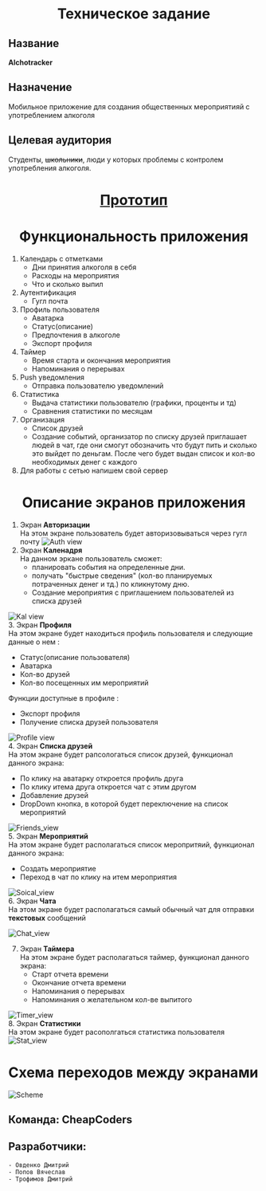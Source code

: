 # <center>**Техническое задание**</center>
## Название
**Alchotracker**
## Назначение
Мобильное приложение для создания общественных мероприятияй с употреблением алкоголя
## Целевая аудитория
Студенты, ~~школьники~~, люди у которых проблемы с контролем употребления алкоголя.

# <center>[ Прототип ](https://marvelapp.com/prototype/f8j9fd7/screen/73906707)</center>


# <center>Функциональность приложения</center>
1. Календарь с отметками
    * Дни принятия алкоголя в себя
    * Расходы на мероприятия
    * Что и сколько выпил
2. Аутентификация
    * Гугл почта
3. Профиль пользователя
    * Аватарка
    * Статус(описание)
    * Предпочтения в алкоголе
    * Экспорт профиля
4. Таймер
    * Время старта и окончания мероприятия
    * Напоминания о перерывах
5. Push уведомления
    * Отправка пользователю уведомлений
6. Статистика
    * Выдача статистики пользователю (графики, проценты и тд)
    * Сравнения статистики по месяцам
7. Организация
    * Список друзей
    * Создание событий, организатор по списку друзей приглашает людей в чат, где они смогут обозначить что будут пить и сколько это выйдет по деньгам. После чего будет выдан список и кол-во необходимых денег с каждого
8. Для работы с сетью напишем свой сервер

# <center> Описание экранов приложения </center>
1. Экран **Авторизации** <br> На этом экране пользователь будет авторизовываться через гугл почту 
![Auth view](img/Auth_view.png)
2. Экран **Каленадря** <br> На данном эркане пользователь сможет:<br>
   - планировать события на определенные дни.
   - получать "быстрые сведения" (кол-во планируемых потраченных денег и тд.) по кликнутому дню.
   - Создание мероприятия с приглашением пользователей из списка друзей
  
![Kal view](img/Kal_view.png) <br>
3. Экран **Профиля** <br> На этом экране будет находиться профиль пользователя и следующие данные о нем :<br>
   - Статус(описание пользователя)
   - Аватарка
   - Кол-во друзей
   - Кол-во посещенных им мероприятий

Функции доступные в профиле :<br>
   - Экспорт профиля
   - Получение списка друзей пользователя

![Profile view](img/Profile_view.png) <br>
4. Экран **Списка друзей** <br> На этом экране будет рапсологаться список друзей, функционал данного экрана:<br>
   - По клику на аватарку откроется профиль друга
   - По клику итема друга откроется чат с этим другом
   - Добавление друзей
   - DropDown кнопка, в которой будет переключение на список мероприятий

![Friends_view](img/Friends_view.png) <br>
5. Экран **Мероприятий** <br> На этом экране будет располагаться список меропритяий, функционал данного экрана:<br>
   - Создать мероприятие
   - Переход в чат по клику на итем мероприятия

![Soical_view](img/Social_view.png) <br>
6. Экран **Чата** <br> На этом экране будет располагаться самый обычный чат для отправки **текстовых** сообщений

![Chat_view](img/Chat_view.png)

7. Экран **Таймера** <br> На этом экране будет располагаться таймер, функционал данного экрана: <br>
    - Старт отчета времени
    - Окончание отчета времени
    - Напоминания о перерывах
    - Напоминания о желательном кол-ве выпитого

![Timer_view](img/Timer_view.png) <br>
8. Экран **Статистики** <br> На этом экране будет расополгаться статистика пользователя <br>
![Stat_view](img/Stat_view.png) <br>

# Схема переходов между экранами
![Scheme](img/Screens.png)

## Команда: CheapCoders
## Разработчики:
    - Овденко Дмитрий
    - Попов Вячеслав
    - Трофимов Дмитрий
